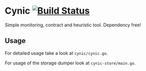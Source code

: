 # Cynic [![Build Status](https://travis-ci.org/psyomn/cynic.svg?branch=master)](https://travis-ci.org/psyomn/cynic)

Simple monitoring, contract and heuristic tool. Dependency free!

## Usage

For detailed usage take a look at `cynic/cynic.go`.

For usage of the storage dumper look at `cynic-store/main.go`.
